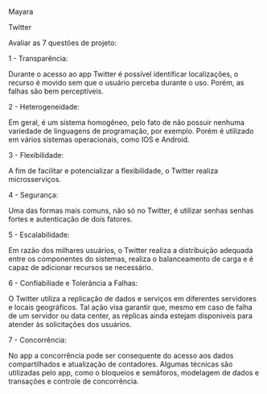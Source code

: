 Mayara 

Twitter

Avaliar as 7 questões de projeto:

1 - Transparência:

Durante o acesso ao app Twitter é possível identificar localizações, o recurso é movido sem que o usuário perceba durante o uso. Porém, as falhas são bem perceptíveis.

2 - Heterogeneidade:

Em geral, é um sistema homogêneo, pelo fato de não possuir nenhuma variedade de linguagens de programação, por exemplo. Porém é utilizado em vários sistemas operacionais, como IOS e Android.

3 - Flexibilidade:

A fim de facilitar e potencializar a flexibilidade, o Twitter realiza microsserviços.

4 - Segurança:

Uma das formas mais comuns, não só no Twitter, é utilizar senhas senhas fortes e autenticação de dois fatores.

5 - Escalabilidade:

Em razão dos milhares usuários, o Twitter realiza a distribuição adequada entre os componentes do sistemas, realiza o balanceamento de carga e é capaz de adicionar recursos se necessário.

6 - Confiabiliade e Tolerância a Falhas:

O Twitter utiliza a replicação de dados e serviços em diferentes servidores e locais geográficos. Tal ação visa garantir que, mesmo em caso de falha de um servidor ou data center, as réplicas ainda estejam disponíveis para atender às solicitações dos usuários.

7 - Concorrência:

No app a concorrência pode ser consequente do acesso aos dados compartilhados e atualização de contadores. Algumas técnicas são utilizadas pelo app, como o bloqueios e semáforos, modelagem de dados e transações e controle de concorrência.


